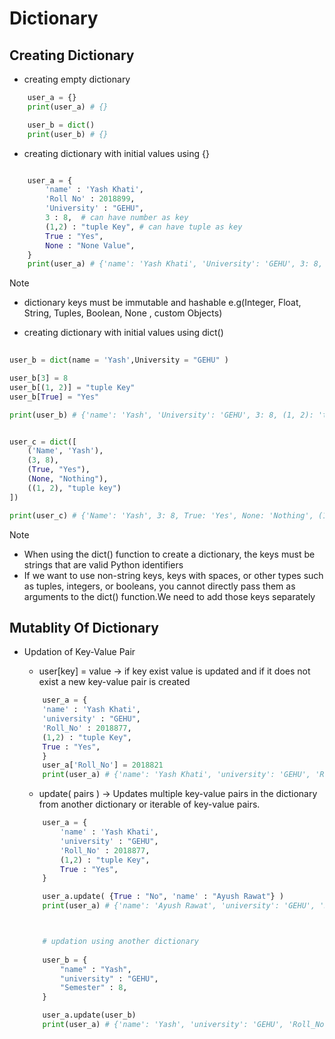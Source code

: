 # Dictionary

## Creating Dictionary

* creating empty dictionary
```python
    user_a = {}
    print(user_a) # {}

    user_b = dict()
    print(user_b) # {}
```

* creating dictionary with initial values using {}
```python

    user_a = {
        'name' : 'Yash Khati',
        'Roll No' : 2018899,
        'University' : "GEHU",
        3 : 8,  # can have number as key
        (1,2) : "tuple Key", # can have tuple as key
        True : "Yes", 
        None : "None Value",
    }
    print(user_a) # {'name': 'Yash Khati', 'University': 'GEHU', 3: 8, (1, 2): 'tuple Key', True: 'Yes', None: 'None Value'}


```
>[!Note] 
> * dictionary keys must be immutable and hashable e.g(Integer, Float, String, Tuples, Boolean, None , custom Objects)

* creating dictionary with initial values using dict()

```python
    
user_b = dict(name = 'Yash',University = "GEHU" )

user_b[3] = 8
user_b[(1, 2)] = "tuple Key"
user_b[True] = "Yes"

print(user_b) # {'name': 'Yash', 'University': 'GEHU', 3: 8, (1, 2): 'tuple Key', True: 'Yes'}


user_c = dict([
    ('Name', 'Yash'),
    (3, 8),
    (True, "Yes"),
    (None, "Nothing"),
    ((1, 2), "tuple key")
])

print(user_c) # {'Name': 'Yash', 3: 8, True: 'Yes', None: 'Nothing', (1, 2): 'tuple key'}

```
>[!Note]
> -  When using the dict() function to create a dictionary, the keys must be strings that are valid Python identifiers
> -  If we want to use non-string keys, keys with spaces, or other types such as tuples, integers, or booleans, you cannot directly pass them as arguments to the dict() function.We need to add those keys separately


## Mutablity Of Dictionary



* Updation of Key-Value Pair

    - user[key] = value -> if key exist value is updated and if it does not exist a new key-value pair is created

    ```python
        user_a = {
        'name' : 'Yash Khati',
        'university' : "GEHU",
        'Roll_No' : 2018877,
        (1,2) : "tuple Key",
        True : "Yes",
        }
        user_a['Roll_No'] = 2018821 
        print(user_a) # {'name': 'Yash Khati', 'university': 'GEHU', 'Roll_No': 2018821, (1, 2): 'tuple Key', True: 'Yes'}
    ```
    - update( pairs ) -> Updates multiple key-value pairs in the dictionary from another dictionary or iterable of key-value pairs.

    ```python
        user_a = {
            'name' : 'Yash Khati',
            'university' : "GEHU",
            'Roll_No' : 2018877,
            (1,2) : "tuple Key",
            True : "Yes",
        }

        user_a.update( {True : "No", 'name' : "Ayush Rawat"} )
        print(user_a) # {'name': 'Ayush Rawat', 'university': 'GEHU', 'Roll_No': 2018877, (1, 2): 'tuple Key', True: 'No'}



        # updation using another dictionary
        
        user_b = {
            "name" : "Yash",
            "university" : "GEHU",
            "Semester" : 8,
        }

        user_a.update(user_b)
        print(user_a) # {'name': 'Yash', 'university': 'GEHU', 'Roll_No': 2018877, (1, 2): 'tuple Key', True: 'No', 'Semester' : 8}
    ```